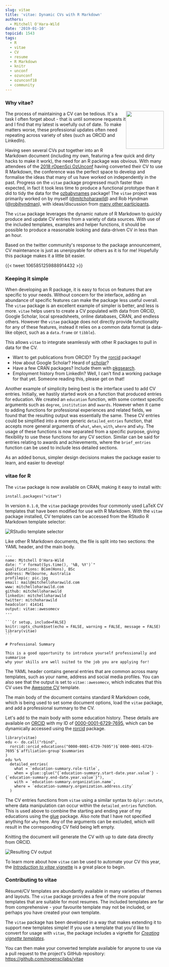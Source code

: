 ```yaml
---
slug: vitae
title: 'vitae: Dynamic CVs with R Markdown'
authors:
  - Mitchell O'Hara-Wild
date: '2019-01-10'
topicid: 1543
tags:
  - R
  - vitae
  - CV
  - resume
  - R Markdown
  - knitr
  - unconf
  - ozunconf
  - ozunconf18
  - community
---
```


### Why vitae?
<img src="https://i.imgur.com/PeFoXDy.png" style="width:120px;float:right" />
The process of maintaining a CV can be tedious. It's a task I often forget about - that is until someone requests it and I find that my latest is woefully out of date. To make matters worse, these professional updates often need repeating across variety of sites (such as ORCID and LinkedIn). 

Having seen several CVs put together into an R Markdown document (including my own, featuring a few quick and dirty hacks to make it work), the need for an R package was obvious. With many attendees of the [2018 rOpenSci OzUnconf](https://ozunconf18.ropensci.org/) having converted their CV to use R Markdown, the conference was the perfect space to develop and formalise the ideas that many of us have worked on independently in the past. Progress on the `vitae` package progressed much faster than expected, in fact it took less time to produce a functional prototype than it did to tidy the data for the [ozbabynames](https://github.com/ropenscilabs/ozbabynames/) package! The `vitae` project was primarily worked on by myself ([@mitchoharawild](https://twitter.com/mitchoharawild)) and Rob Hyndman ([@robjhyndman](https://twitter.com/robjhyndman)), with ideas/discussion from [many other participants](https://github.com/ropensci/ozunconf18/issues/24).

The `vitae` package leverages the dynamic nature of R Markdown to quickly produce and update CV entries from a variety of data sources. With use of the included templates, examples and helper functions, it should be possible to produce a reasonable looking and data-driven CV in less than an hour. 

Based on the twitter community's response to the package announcement, CV maintenance is just as unenjoyable for others as it is for me! Hopefully this package makes it a little bit easier.

{{< tweet 1065851259888914432 >}}

### Keeping it simple

When developing an R package, it is easy to focus on features that are specific to your needs. Without concern for the interface, adding an abundance of specific features can make the package less useful overall. The `vitae` package is an excellent example of simpler is better, and less is more. `vitae` helps users to create a CV populated with data from ORCID, Google Scholar, local spreadsheets, online databases, CRAN, and endless others. However the `vitae` package does not directly provide functionality for any of these features, instead it relies on a common data format (a data-like object, such as a `data.frame` or `tibble`). 

This allows `vitae` to integrate seamlessly with other R packages to pull in data for the CV.

* Want to get publications from ORCID? Try the [rorcid](https://github.com/ropensci/rorcid) package! 
* How about Google Scholar? Heard of [scholar](https://github.com/jkeirstead/scholar)?
* Have a few CRAN packages? Include them with [pkgsearch](https://github.com/metacran/pkgsearch/).
* Employment history from LinkedIn? Well, I can't find a working package for that yet. Someone reading this, please get on that!

Another example of simplicity being best is the interface used to add CV entries. Initially, we hastily started work on a function that produced entries for education. We created an `education` function, with some context specific arguments such as `degree`, `institution` and `awards`. However when it came to adding functions for professional experiences and related fields, we found that the resulting output was essentially the same. These CV entries could be simplified into a more generic `detailed_entries` function, that accepts more general arguments of `what`, `when`, `with`, `where` and `why`. The usage of these functions is now separated from a specific purpose, giving flexibility to use these functions for any CV section. Similar can be said for entries relating to awards and achievements, where the `brief_entries` function can be used to include less detailed sections.

As an added bonus, simpler design decisions makes the package easier to learn, and easier to develop!

### vitae for R

The `vitae` package is now available on CRAN, making it easy to install with:

```
install.packages("vitae")
```

In version `0.1.0`, the `vitae` package provides four commonly used LaTeX CV templates that have been modified for use with R Markdown. With the `vitae` package installed, CV templates can be accessed from the RStudio R Markdown template selector:

![RStudio template selector](https://i.imgur.com/Pib5DDC.png)

Like other R Markdown documents, the file is split into two sections: the YAML header, and the main body.

````
---
name: Mitchell O'Hara-Wild
date: "`r format(Sys.time(), '%B, %Y')`"
qualifications: BCom(Hons), BSc
address: Melbourne, Australia
profilepic: pic.jpg
email: mail@mitchelloharawild.com
www: mitchelloharawild.com
github: mitchelloharawild
linkedin: mitchelloharawild
twitter: mitchoharawild
headcolor: 414141
output: vitae::awesomecv
---

```{r setup, include=FALSE}
knitr::opts_chunk$set(echo = FALSE, warning = FALSE, message = FALSE)
library(vitae)
```

# Professional Summary

This is a good opportunity to introduce yourself professionally and summarise
why your skills are well suited to the job you are applying for!
````

The YAML header contains general entries that are common across many templates, such as your name, address and social media profiles. You can also see that the output is set to `vitae::awesomecv`, which indicates that this CV uses the [Awesome CV](https://github.com/posquit0/Awesome-CV) template.

The main body of the document contains standard R Markdown code, which is being used to set some document options, load the `vitae` package, and add a professional summary to the CV.

Let's add to the main body with some education history. These details are available on [ORCID](https://orcid.org) with my ID of  [0000-0001-6729-7695](https://orcid.org/0000-0001-6729-7695), which can be dynamically accessed using the [rorcid](https://github.com/ropensci/rorcid) package.

```
library(vitae)
edu <- do.call("rbind",
  rorcid::orcid_educations("0000-0001-6729-7695")$`0000-0001-6729-7695`$`affiliation-group`$summaries
)
edu %>%
  detailed_entries(
    what = `education-summary.role-title`,
    when = glue::glue("{`education-summary.start-date.year.value`} - {`education-summary.end-date.year.value`}"),
    with = `education-summary.organization.name`,
    where = `education-summary.organization.address.city`
  )
```

The CV entries functions from `vitae` using a similar syntax to `dplyr::mutate`, where data manipulation can occur within the `detailed_entries` function. This is used above to combine the starting and ending year of my educations using the [glue](https://github.com/tidyverse/glue) package. Also note that I have not specified anything for `why` here. Any of the arguments can be excluded, which will result in the corresponding CV field being left empty.

Knitting the document will generate the CV with up to date data directly from ORCID.

![Resulting CV output](https://i.imgur.com/Roj4jTZ.png)

To learn more about how `vitae` can be used to automate your CV this year, the [*Introduction to vitae* vignette](https://pkg.mitchelloharawild.com/vitae/articles/vitae.html) is a great place to begin.

### Contributing to vitae

Résumé/CV templates are abundantly available in many varieties of themes and layouts. The `vitae` package provides a few of the more popular templates that are suitable for most resumes. The included templates are far from comprehensive - your favourite template may not be included, or perhaps you have created your own template. 

The `vitae` package has been developed in a way that makes extending it to support new templates simple! If you use a template that you'd like to convert for usage with `vitae`, the package includes a vignette for [*Creating vignette templates*](https://pkg.mitchelloharawild.com/vitae/articles/extending.html).

You can then make your converted template available for anyone to use via a pull request to the project's GitHub repository: https://github.com/ropenscilabs/vitae
